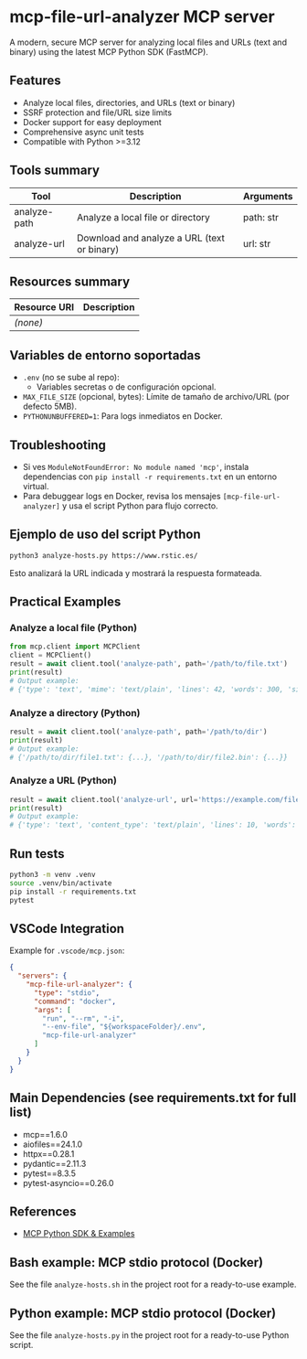 # mcp-file-url-analyzer MCP server

A modern, secure MCP server for analyzing local files and URLs (text and binary) using the latest MCP Python SDK (FastMCP).

## Features

- Analyze local files, directories, and URLs (text or binary)
- SSRF protection and file/URL size limits
- Docker support for easy deployment
- Comprehensive async unit tests
- Compatible with Python >=3.12

## Tools summary
| Tool           | Description                                 | Arguments                |
|----------------|---------------------------------------------|--------------------------|
| analyze-path   | Analyze a local file or directory           | path: str                |
| analyze-url    | Download and analyze a URL (text or binary) | url: str                 |

## Resources summary
| Resource URI      | Description                |
|-------------------|---------------------------|
| *(none)*          |                           |

## Variables de entorno soportadas
- `.env` (no se sube al repo):
  - Variables secretas o de configuración opcional.
- `MAX_FILE_SIZE` (opcional, bytes): Límite de tamaño de archivo/URL (por defecto 5MB).
- `PYTHONUNBUFFERED=1`: Para logs inmediatos en Docker.

## Troubleshooting
- Si ves `ModuleNotFoundError: No module named 'mcp'`, instala dependencias con `pip install -r requirements.txt` en un entorno virtual.
- Para debuggear logs en Docker, revisa los mensajes `[mcp-file-url-analyzer]` y usa el script Python para flujo correcto.

## Ejemplo de uso del script Python

```bash
python3 analyze-hosts.py https://www.rstic.es/
```
Esto analizará la URL indicada y mostrará la respuesta formateada.

## Practical Examples

### Analyze a local file (Python)
```python
from mcp.client import MCPClient
client = MCPClient()
result = await client.tool('analyze-path', path='/path/to/file.txt')
print(result)
# Output example:
# {'type': 'text', 'mime': 'text/plain', 'lines': 42, 'words': 300, 'size': 1234, 'preview': 'First 500 chars...'}
```

### Analyze a directory (Python)
```python
result = await client.tool('analyze-path', path='/path/to/dir')
print(result)
# Output example:
# {'/path/to/dir/file1.txt': {...}, '/path/to/dir/file2.bin': {...}}
```

### Analyze a URL (Python)
```python
result = await client.tool('analyze-url', url='https://example.com/file.txt')
print(result)
# Output example:
# {'type': 'text', 'content_type': 'text/plain', 'lines': 10, 'words': 100, 'size': 456, 'preview': 'First 500 chars...'}
```
## Run tests

```bash
python3 -m venv .venv
source .venv/bin/activate
pip install -r requirements.txt
pytest
```

## VSCode Integration

Example for `.vscode/mcp.json`:
```json
{
  "servers": {
    "mcp-file-url-analyzer": {
      "type": "stdio",
      "command": "docker",
      "args": [
        "run", "--rm", "-i",
        "--env-file", "${workspaceFolder}/.env",
        "mcp-file-url-analyzer"
      ]
    }
  }
}
```

## Main Dependencies (see requirements.txt for full list)
- mcp==1.6.0
- aiofiles==24.1.0
- httpx==0.28.1
- pydantic==2.11.3
- pytest==8.3.5
- pytest-asyncio==0.26.0

## References
- [MCP Python SDK & Examples](https://github.com/modelcontextprotocol/create-python-server)

## Bash example: MCP stdio protocol (Docker)
See the file `analyze-hosts.sh` in the project root for a ready-to-use example.

## Python example: MCP stdio protocol (Docker)
See the file `analyze-hosts.py` in the project root for a ready-to-use Python script.